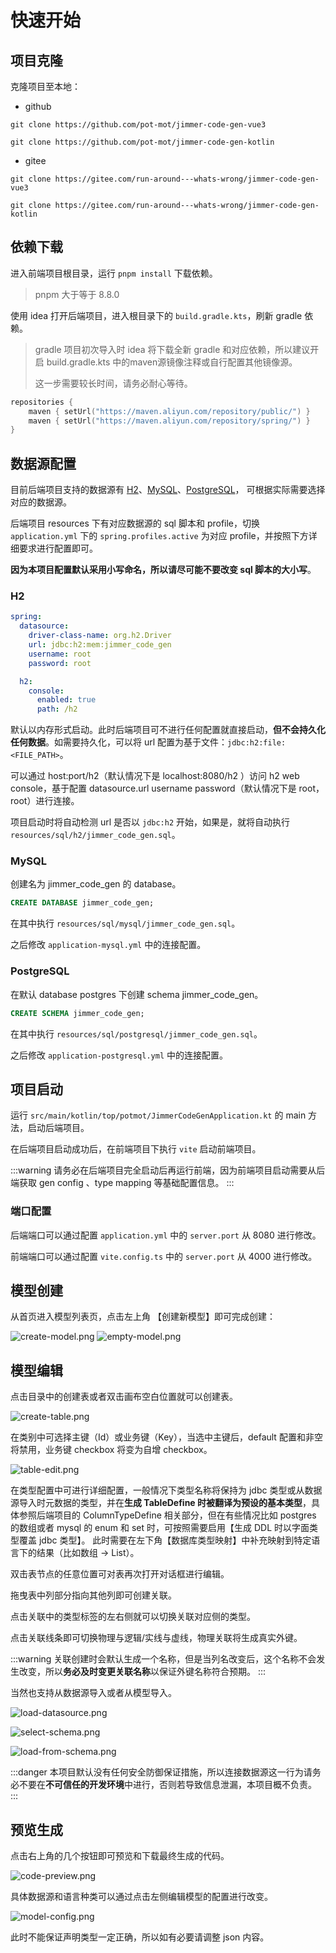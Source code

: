 # 快速开始

## 项目克隆

克隆项目至本地：

- github
```
git clone https://github.com/pot-mot/jimmer-code-gen-vue3

git clone https://github.com/pot-mot/jimmer-code-gen-kotlin
```

- gitee
```
git clone https://gitee.com/run-around---whats-wrong/jimmer-code-gen-vue3

git clone https://gitee.com/run-around---whats-wrong/jimmer-code-gen-kotlin
```

## 依赖下载

进入前端项目根目录，运行 `pnpm install` 下载依赖。

> pnpm 大于等于 8.8.0


使用 idea 打开后端项目，进入根目录下的 `build.gradle.kts`，刷新 gradle 依赖。

> gradle 项目初次导入时 idea 将下载全新 gradle 和对应依赖，所以建议开启 build.gradle.kts 中的maven源镜像注释或自行配置其他镜像源。
> 
> 这一步需要较长时间，请务必耐心等待。

```kts
repositories {
    maven { setUrl("https://maven.aliyun.com/repository/public/") }
    maven { setUrl("https://maven.aliyun.com/repository/spring/") }
}
```

## 数据源配置

目前后端项目支持的数据源有 [H2](https://h2database.com/html/main.html)、[MySQL](https://www.mysql.com/)、[PostgreSQL](https://www.postgresql.org/)，
可根据实际需要选择对应的数据源。

后端项目 resources 下有对应数据源的 sql 脚本和 profile，切换 `application.yml` 下的 `spring.profiles.active` 为对应 profile，并按照下方详细要求进行配置即可。

**因为本项目配置默认采用小写命名，所以请尽可能不要改变 sql 脚本的大小写**。

### H2

```yaml
spring:
  datasource:
    driver-class-name: org.h2.Driver
    url: jdbc:h2:mem:jimmer_code_gen
    username: root
    password: root

  h2:
    console:
      enabled: true
      path: /h2
```

默认以内存形式启动。此时后端项目可不进行任何配置就直接启动，**但不会持久化任何数据**。如需要持久化，可以将 url 配置为基于文件：`jdbc:h2:file:<FILE_PATH>`。

可以通过 host:port/h2（默认情况下是 localhost:8080/h2 ）访问 h2 web console，基于配置 datasource.url username password（默认情况下是 root，root）进行连接。

项目启动时将自动检测 url 是否以 `jdbc:h2` 开始，如果是，就将自动执行 `resources/sql/h2/jimmer_code_gen.sql`。 

### MySQL

创建名为 jimmer_code_gen 的 database。

```sql
CREATE DATABASE jimmer_code_gen;
```

在其中执行 `resources/sql/mysql/jimmer_code_gen.sql`。

之后修改 `application-mysql.yml` 中的连接配置。

### PostgreSQL

在默认 database postgres 下创建 schema jimmer_code_gen。

```sql
CREATE SCHEMA jimmer_code_gen;
```

在其中执行 `resources/sql/postgresql/jimmer_code_gen.sql`。

之后修改 `application-postgresql.yml` 中的连接配置。

## 项目启动

运行 `src/main/kotlin/top/potmot/JimmerCodeGenApplication.kt` 的 main 方法，启动后端项目。

在后端项目启动成功后，在前端项目下执行 `vite` 启动前端项目。

:::warning
请务必在后端项目完全启动后再运行前端，因为前端项目启动需要从后端获取 gen config 、type mapping 等基础配置信息。
:::

### 端口配置

后端端口可以通过配置 `application.yml` 中的 `server.port` 从 8080 进行修改。

前端端口可以通过配置 `vite.config.ts` 中的 `server.port` 从 4000 进行修改。

## 模型创建

从首页进入模型列表页，点击左上角 【创建新模型】即可完成创建：

![create-model.png](/images/quick-start/create-model.png)
![empty-model.png](/images/quick-start/empty-model.png)

## 模型编辑

点击目录中的创建表或者双击画布空白位置就可以创建表。

![create-table.png](/images/quick-start/create-table.png)

在类别中可选择主键（Id）或业务键（Key），当选中主键后，default 配置和非空将禁用，业务键 checkbox 将变为自增 checkbox。

![table-edit.png](/images/project-preview/table-edit.png)

在类型配置中可进行详细配置，一般情况下类型名称将保持为 jdbc 类型或从数据源导入时元数据的类型，并在**生成 TableDefine 时被翻译为预设的基本类型**，具体参照后端项目的 ColumnTypeDefine 相关部分，但在有些情况比如 postgres 的数组或者 mysql 的 enum 和 set 时，可按照需要启用【生成 DDL 时以字面类型覆盖 jdbc 类型】。 此时需要在左下角【数据库类型映射】中补充映射到特定语言下的结果（比如数组 -> List）。

双击表节点的任意位置可对表再次打开对话框进行编辑。

拖曳表中列部分指向其他列即可创建关联。

点击关联中的类型标签的左右侧就可以切换关联对应侧的类型。

点击关联线条即可切换物理与逻辑/实线与虚线，物理关联将生成真实外键。

:::warning
关联创建时会默认生成一个名称，但是当列名改变后，这个名称不会发生改变，所以**务必及时变更关联名称**以保证外键名称符合预期。
:::

当然也支持从数据源导入或者从模型导入。

![load-datasource.png](/images/quick-start/load-datasource.png)

![select-schema.png](/images/quick-start/select-schema.png)

![load-from-schema.png](/images/quick-start/load-from-schema.png)

:::danger
本项目默认没有任何安全防御保证措施，所以连接数据源这一行为请务必不要在**不可信任的开发环境**中进行，否则若导致信息泄漏，本项目概不负责。
:::

## 预览生成

点击右上角的几个按钮即可预览和下载最终生成的代码。

![code-preview.png](/images/project-preview/code-preview.png)

具体数据源和语言种类可以通过点击左侧编辑模型的配置进行改变。

![model-config.png](/images/project-preview/model-config.png)

此时不能保证声明类型一定正确，所以如有必要请调整 json 内容。
